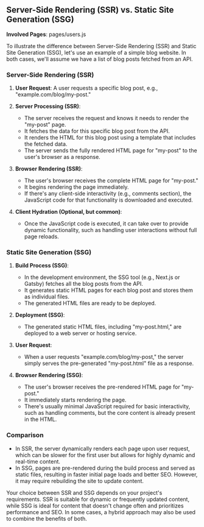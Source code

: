## Server-Side Rendering (SSR) vs. Static Site Generation (SSG)

**Involved Pages**: pages/users.js

To illustrate the difference between Server-Side Rendering (SSR) and Static Site Generation (SSG), let's use an example of a simple blog website. In both cases, we'll assume we have a list of blog posts fetched from an API.

### Server-Side Rendering (SSR)

1. **User Request**: A user requests a specific blog post, e.g., "example.com/blog/my-post."

2. **Server Processing (SSR)**:

   - The server receives the request and knows it needs to render the "my-post" page.
   - It fetches the data for this specific blog post from the API.
   - It renders the HTML for this blog post using a template that includes the fetched data.
   - The server sends the fully rendered HTML page for "my-post" to the user's browser as a response.

3. **Browser Rendering (SSR)**:

   - The user's browser receives the complete HTML page for "my-post."
   - It begins rendering the page immediately.
   - If there's any client-side interactivity (e.g., comments section), the JavaScript code for that functionality is downloaded and executed.

4. **Client Hydration (Optional, but common)**:
   - Once the JavaScript code is executed, it can take over to provide dynamic functionality, such as handling user interactions without full page reloads.

### Static Site Generation (SSG)

1. **Build Process (SSG)**:

   - In the development environment, the SSG tool (e.g., Next.js or Gatsby) fetches all the blog posts from the API.
   - It generates static HTML pages for each blog post and stores them as individual files.
   - The generated HTML files are ready to be deployed.

2. **Deployment (SSG)**:

   - The generated static HTML files, including "my-post.html," are deployed to a web server or hosting service.

3. **User Request**:

   - When a user requests "example.com/blog/my-post," the server simply serves the pre-generated "my-post.html" file as a response.

4. **Browser Rendering (SSG)**:
   - The user's browser receives the pre-rendered HTML page for "my-post."
   - It immediately starts rendering the page.
   - There's usually minimal JavaScript required for basic interactivity, such as handling comments, but the core content is already present in the HTML.

### Comparison

- In SSR, the server dynamically renders each page upon user request, which can be slower for the first user but allows for highly dynamic and real-time content.
- In SSG, pages are pre-rendered during the build process and served as static files, resulting in faster initial page loads and better SEO. However, it may require rebuilding the site to update content.

Your choice between SSR and SSG depends on your project's requirements. SSR is suitable for dynamic or frequently updated content, while SSG is ideal for content that doesn't change often and prioritizes performance and SEO. In some cases, a hybrid approach may also be used to combine the benefits of both.
